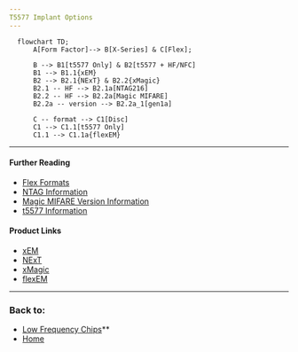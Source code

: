 ```yaml
---
T5577 Implant Options
---
```


```mermaid
  flowchart TD;
      A[Form Factor]--> B[X-Series] & C[Flex];

      B --> B1[t5577 Only] & B2[t5577 + HF/NFC]
      B1 --> B1.1{xEM}
      B2 --> B2.1{NExT} & B2.2{xMagic}
      B2.1 -- HF --> B2.1a[NTAG216]
      B2.2 -- HF --> B2.2a[Magic MIFARE]
      B2.2a -- version --> B2.2a_1[gen1a]

      C -- format --> C1[Disc]
      C1 --> C1.1[t5577 Only]
      C1.1 --> C1.1a{flexEM}
```

---

#### Further Reading
- [Flex Formats](FLEX_FORMATS.md)
- [NTAG Information](NTAG.md)
- [Magic MIFARE Version Information](MAGIC_MIFARE_VERSIONS.md)
- [t5577 Information](T5577.md)

#### Product Links
- [xEM](https://dngr.us/xem)
- [NExT](https://dngr.us/next)
- [xMagic](https://dngr.us/xmagic)
- [flexEM](https://dngr.us/flexem)

---
### Back to:
- [Low Frequency Chips](LOW_FREQUENCY_CHIPS.md)**
- [Home](../README.md)
